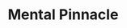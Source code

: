 ---
title: "Mental Pinnacle"

spell:
  schools:
    - name:        "Transmutation"
      subschools:  []
      descriptors: []
  classes:
    - name:  "Sorcerer/Wizard"
      abbr:  "Sor/Wiz"
      level: 6
  components:         [V, S, M]
  castingTime:        "1 standard action"
  range:              "Personal"
  target:             "You"
  duration:           "1 round/level"
  materialComponents: ["A potion of fox's cunning, which you drink (its effect is overridden by the effect of this spell)."]
  description:        |
    For a brief time, you achieve the mental dominance of a powerful psion, able to lash out at enemies using only the power of your mind. Your revel in your new mental powers to the point that you disdain using spells, even in the form of effects from magic items. You gain a +4 enhancement bonus to Intelligence and Wisdom, 3 power points per caster level, and access to the following powers.

     * Mind Thrust A: Deal 1d10 damage.
     * Ego Whip A: Deal 1d4 Cha damage and daze for 1 round.
     * Psionic Blast A: Stun creatures in 30-ft. cone for 1 round.
     * Id Insinuation A: Swift tendrils of thought disrupt and confuse your target.
     * Psychic Crush A: Brutally crush subject's mental essence, reducing subject to -1 hit points.

    You manifest the powers as a psion of your caster level does, creating displays as described in each power's description. You lose your spellcasting ability, including your ability to use spell trigger or spell completion magic items, just as if those spells were no longer on your class list. For the duration of this spell, you use magic items and psionic items as if you were a psion with only the five powers given above on your class list.

    Any unspent power points dissipate when the spell ends.
---